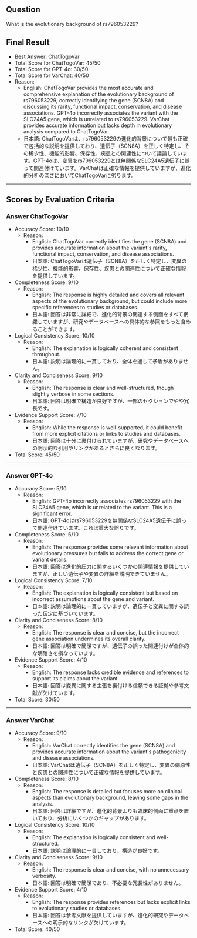## Question

What is the evolutionary background of rs796053229?

## Final Result

- Best Answer: ChatTogoVar
- Total Score for ChatTogoVar: 45/50
- Total Score for GPT-4o: 30/50
- Total Score for VarChat: 40/50
- Reason:
  - English: ChatTogoVar provides the most accurate and comprehensive explanation of the evolutionary background of rs796053229, correctly identifying the gene (SCN8A) and discussing its rarity, functional impact, conservation, and disease associations. GPT-4o incorrectly associates the variant with the SLC24A5 gene, which is unrelated to rs796053229. VarChat provides accurate information but lacks depth in evolutionary analysis compared to ChatTogoVar.
  - 日本語: ChatTogoVarは、rs796053229の進化的背景について最も正確で包括的な説明を提供しており、遺伝子（SCN8A）を正しく特定し、その稀少性、機能的影響、保存性、疾患との関連性について議論しています。GPT-4oは、変異をrs796053229とは無関係なSLC24A5遺伝子に誤って関連付けています。VarChatは正確な情報を提供していますが、進化的分析の深さにおいてChatTogoVarに劣ります。

---

## Scores by Evaluation Criteria

### Answer ChatTogoVar
- Accuracy Score: 10/10
  - Reason: 
    - English: ChatTogoVar correctly identifies the gene (SCN8A) and provides accurate information about the variant's rarity, functional impact, conservation, and disease associations.
    - 日本語: ChatTogoVarは遺伝子（SCN8A）を正しく特定し、変異の稀少性、機能的影響、保存性、疾患との関連性について正確な情報を提供しています。
- Completeness Score: 9/10
  - Reason: 
    - English: The response is highly detailed and covers all relevant aspects of the evolutionary background, but could include more specific references to studies or databases.
    - 日本語: 回答は非常に詳細で、進化的背景の関連する側面をすべて網羅していますが、研究やデータベースへの具体的な参照をもっと含めることができます。
- Logical Consistency Score: 10/10
  - Reason: 
    - English: The explanation is logically coherent and consistent throughout.
    - 日本語: 説明は論理的に一貫しており、全体を通して矛盾がありません。
- Clarity and Conciseness Score: 9/10
  - Reason: 
    - English: The response is clear and well-structured, though slightly verbose in some sections.
    - 日本語: 回答は明確で構造が良好ですが、一部のセクションでやや冗長です。
- Evidence Support Score: 7/10
  - Reason: 
    - English: While the response is well-supported, it could benefit from more explicit citations or links to studies and databases.
    - 日本語: 回答は十分に裏付けられていますが、研究やデータベースへの明示的な引用やリンクがあるとさらに良くなります。
- Total Score: 45/50

---

### Answer GPT-4o
- Accuracy Score: 5/10
  - Reason: 
    - English: GPT-4o incorrectly associates rs796053229 with the SLC24A5 gene, which is unrelated to the variant. This is a significant error.
    - 日本語: GPT-4oはrs796053229を無関係なSLC24A5遺伝子に誤って関連付けています。これは重大な誤りです。
- Completeness Score: 6/10
  - Reason: 
    - English: The response provides some relevant information about evolutionary pressures but fails to address the correct gene or variant details.
    - 日本語: 回答は進化的圧力に関するいくつかの関連情報を提供していますが、正しい遺伝子や変異の詳細を説明できていません。
- Logical Consistency Score: 7/10
  - Reason: 
    - English: The explanation is logically consistent but based on incorrect assumptions about the gene and variant.
    - 日本語: 説明は論理的に一貫していますが、遺伝子と変異に関する誤った仮定に基づいています。
- Clarity and Conciseness Score: 8/10
  - Reason: 
    - English: The response is clear and concise, but the incorrect gene association undermines its overall clarity.
    - 日本語: 回答は明確で簡潔ですが、遺伝子の誤った関連付けが全体的な明確さを損なっています。
- Evidence Support Score: 4/10
  - Reason: 
    - English: The response lacks credible evidence and references to support its claims about the variant.
    - 日本語: 回答は変異に関する主張を裏付ける信頼できる証拠や参考文献が欠けています。
- Total Score: 30/50

---

### Answer VarChat
- Accuracy Score: 9/10
  - Reason: 
    - English: VarChat correctly identifies the gene (SCN8A) and provides accurate information about the variant's pathogenicity and disease associations.
    - 日本語: VarChatは遺伝子（SCN8A）を正しく特定し、変異の病原性と疾患との関連性について正確な情報を提供しています。
- Completeness Score: 8/10
  - Reason: 
    - English: The response is detailed but focuses more on clinical aspects than evolutionary background, leaving some gaps in the analysis.
    - 日本語: 回答は詳細ですが、進化的背景よりも臨床的側面に重点を置いており、分析にいくつかのギャップがあります。
- Logical Consistency Score: 10/10
  - Reason: 
    - English: The explanation is logically consistent and well-structured.
    - 日本語: 説明は論理的に一貫しており、構造が良好です。
- Clarity and Conciseness Score: 9/10
  - Reason: 
    - English: The response is clear and concise, with no unnecessary verbosity.
    - 日本語: 回答は明確で簡潔であり、不必要な冗長性がありません。
- Evidence Support Score: 4/10
  - Reason: 
    - English: The response provides references but lacks explicit links to evolutionary studies or databases.
    - 日本語: 回答は参考文献を提供していますが、進化的研究やデータベースへの明示的なリンクが欠けています。
- Total Score: 40/50